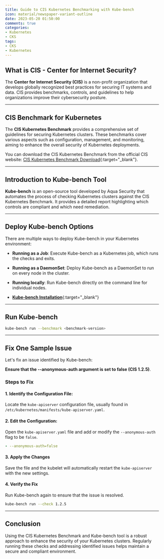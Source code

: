 ```yaml
---
title: Guide to CIS Kubernetes Benchmarking with Kube-bench
icon: material/newspaper-variant-outline
date: 2023-05-20 01:50:00
comments: true
categories:
- Kubernetes
- CKS
tags:
- CKS
- Kubernetes
---
```


## What is CIS - Center for Internet Security?

The **Center for Internet Security (CIS)** is a non-profit organization that develops globally recognized best practices for securing IT systems and data. CIS provides benchmarks, controls, and guidelines to help organizations improve their cybersecurity posture.

---

## CIS Benchmark for Kubernetes

The **CIS Kubernetes Benchmark** provides a comprehensive set of guidelines for securing Kubernetes clusters. These benchmarks cover various aspects such as configuration, management, and monitoring, aiming to enhance the overall security of Kubernetes deployments.

You can download the CIS Kubernetes Benchmark from the official CIS website: [CIS Kubernetes Benchmark Download](https://www.cisecurity.org/benchmark/kubernetes/){:target="_blank"}.

---

## Introduction to Kube-bench Tool

**Kube-bench** is an open-source tool developed by Aqua Security that automates the process of checking Kubernetes clusters against the CIS Kubernetes Benchmark. It provides a detailed report highlighting which controls are compliant and which need remediation.

---

## Deploy Kube-bench Options

There are multiple ways to deploy Kube-bench in your Kubernetes environment:

- **Running as a Job**: Execute Kube-bench as a Kubernetes job, which runs the checks and exits.
- **Running as a DaemonSet**: Deploy Kube-bench as a DaemonSet to run on every node in the cluster.
- **Running locally**: Run Kube-bench directly on the command line for individual nodes.

- [**Kube-bench Installation**](https://github.com/aquasecurity/kube-bench/blob/main/docs/installation.md){:target="_blank"}

---

## Run Kube-bench

  ```sh
  kube-bench run --benchmark <benchmark-version>
  ```

---

## Fix One Sample Issue

Let's fix an issue identified by Kube-bench:

**Ensure that the --anonymous-auth argument is set to false (CIS 1.2.5)**.

### Steps to Fix

#### 1. **Identify the Configuration File**:

Locate the `kube-apiserver` configuration file, usually found in `/etc/kubernetes/manifests/kube-apiserver.yaml`.

#### 2. **Edit the Configuration**:

Open the `kube-apiserver.yaml` file and add or modify the `--anonymous-auth` flag to be `false`.

```yaml
- --anonymous-auth=false
```

#### 3. **Apply the Changes**

Save the file and the kubelet will automatically restart the `kube-apiserver` with the new settings.

#### 4. **Verify the Fix**

Run Kube-bench again to ensure that the issue is resolved.

```sh
kube-bench run --check 1.2.5
```

---

## Conclusion

Using the CIS Kubernetes Benchmark and Kube-bench tool is a robust approach to enhance the security of your Kubernetes clusters. Regularly running these checks and addressing identified issues helps maintain a secure and compliant environment.
